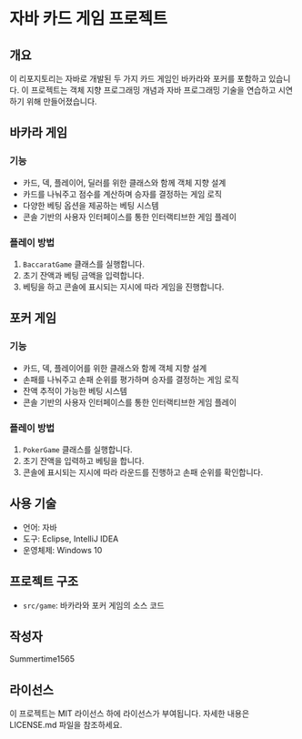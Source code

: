 # 자바 카드 게임 프로젝트

## 개요
이 리포지토리는 자바로 개발된 두 가지 카드 게임인 바카라와 포커를 포함하고 있습니다. 이 프로젝트는 객체 지향 프로그래밍 개념과 자바 프로그래밍 기술을 연습하고 시연하기 위해 만들어졌습니다.

## 바카라 게임
### 기능
- 카드, 덱, 플레이어, 딜러를 위한 클래스와 함께 객체 지향 설계
- 카드를 나눠주고 점수를 계산하며 승자를 결정하는 게임 로직
- 다양한 베팅 옵션을 제공하는 베팅 시스템
- 콘솔 기반의 사용자 인터페이스를 통한 인터랙티브한 게임 플레이

### 플레이 방법
1. `BaccaratGame` 클래스를 실행합니다.
2. 초기 잔액과 베팅 금액을 입력합니다.
3. 베팅을 하고 콘솔에 표시되는 지시에 따라 게임을 진행합니다.

## 포커 게임
### 기능
- 카드, 덱, 플레이어를 위한 클래스와 함께 객체 지향 설계
- 손패를 나눠주고 손패 순위를 평가하며 승자를 결정하는 게임 로직
- 잔액 추적이 가능한 베팅 시스템
- 콘솔 기반의 사용자 인터페이스를 통한 인터랙티브한 게임 플레이

### 플레이 방법
1. `PokerGame` 클래스를 실행합니다.
2. 초기 잔액을 입력하고 베팅을 합니다.
3. 콘솔에 표시되는 지시에 따라 라운드를 진행하고 손패 순위를 확인합니다.

## 사용 기술
- 언어: 자바
- 도구: Eclipse, IntelliJ IDEA
- 운영체제: Windows 10

## 프로젝트 구조
- `src/game`: 바카라와 포커 게임의 소스 코드

## 작성자
Summertime1565

## 라이선스
이 프로젝트는 MIT 라이선스 하에 라이선스가 부여됩니다. 자세한 내용은 LICENSE.md 파일을 참조하세요.
